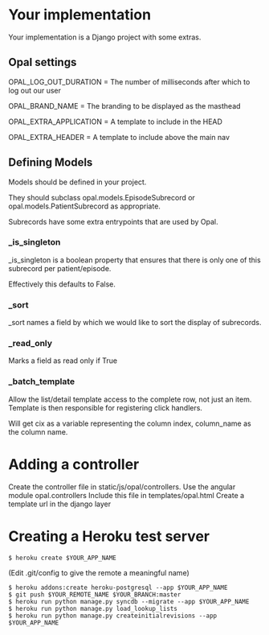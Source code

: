 
# Your implementation


Your implementation is a Django project with some extras.

## Opal settings

OPAL_LOG_OUT_DURATION = The number of milliseconds after which to log out our user

OPAL_BRAND_NAME = The branding to be displayed as the masthead

OPAL_EXTRA_APPLICATION = A template to include in the HEAD

OPAL_EXTRA_HEADER = A template to include above the main nav

## Defining Models

Models should be defined in your project.

They should subclass opal.models.EpisodeSubrecord or opal.models.PatientSubrecord as appropriate.

Subrecords have some extra entrypoints that are used by Opal.

### _is_singleton

_is_singleton is a boolean property that ensures that there is only one of this subrecord per patient/episode.

Effectively this defaults to False.

### _sort

_sort names a field by which we would like to sort the display of subrecords.

### _read_only

Marks a field as read only if True

### _batch_template

Allow the list/detail template access to the complete row, not just an item.
Template is then responsible for registering click handlers.

Will get cix as a variable representing the column index, column_name as the column name.

# Adding a controller

Create the controller file in static/js/opal/controllers.
Use the angular module opal.controllers
Include this file in templates/opal.html
Create a template url in the django layer


# Creating a Heroku test server

    $ heroku create $YOUR_APP_NAME

(Edit .git/config to give the remote a meaningful name)

    $ heroku addons:create heroku-postgresql --app $YOUR_APP_NAME
    $ git push $YOUR_REMOTE_NAME $YOUR_BRANCH:master
    $ heroku run python manage.py syncdb --migrate --app $YOUR_APP_NAME
    $ heroku run python manage.py load_lookup_lists
    $ heroku run python manage.py createinitialrevisions --app $YOUR_APP_NAME
